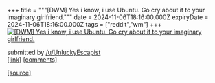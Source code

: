 +++
title = """[DWM] Yes i know, i use Ubuntu. Go cry about it to your imaginary girlfriend."""
date = 2024-11-06T18:16:00.000Z
expiryDate = 2024-11-06T18:16:00.000Z
tags = ["reddit","wm"]
+++
[![[DWM] Yes i know, i use Ubuntu. Go cry about it to your imaginary girlfriend.](https://preview.redd.it/cxka03ltlbzd1.png?width=640&crop=smart&auto=webp&s=705cf072036b7011dd2ed022a71fafce4e694fc3 "[DWM] Yes i know, i use Ubuntu. Go cry about it to your imaginary girlfriend.")](https://www.reddit.com/r/unixporn/comments/1gl51sv/dwm_yes_i_know_i_use_ubuntu_go_cry_about_it_to/)

submitted by [/u/UnluckyEscapist](https://www.reddit.com/user/UnluckyEscapist)  
[\[link\]](https://i.redd.it/cxka03ltlbzd1.png) [\[comments\]](https://www.reddit.com/r/unixporn/comments/1gl51sv/dwm_yes_i_know_i_use_ubuntu_go_cry_about_it_to/)

[[source]](https://www.reddit.com/r/unixporn/comments/1gl51sv/dwm_yes_i_know_i_use_ubuntu_go_cry_about_it_to/)
